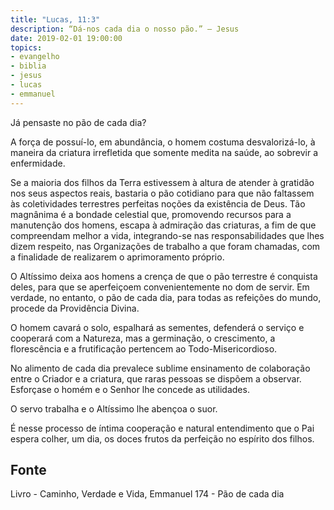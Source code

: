 ```yaml
---
title: "Lucas, 11:3"
description: “Dá-nos cada dia o nosso pão.” — Jesus
date: 2019-02-01 19:00:00
topics: 
- evangelho
- biblia
- jesus
- lucas
- emmanuel
---
```


Já pensaste no pão de cada dia?

A força de possuí-lo, em abundância, o homem costuma desvalorizá-lo, à
maneira da criatura irrefletida que somente medita na saúde, ao sobrevir a
enfermidade.

Se a maioria dos filhos da Terra estivessem à altura de atender à gratidão nos
seus aspectos reais, bastaria o pão cotidiano para que não faltassem às
coletividades terrestres perfeitas noções da existência de Deus. Tão magnânima é
a bondade celestial que, promovendo recursos para a manutenção dos homens,
escapa à admiração das criaturas, a fim de que compreendam melhor a vida,
integrando-se nas responsabilidades que lhes dizem respeito, nas Organizações de
trabalho a que foram chamadas, com a finalidade de realizarem o aprimoramento
próprio.

O Altíssimo deixa aos homens a crença de que o pão terrestre é conquista
deles, para que se aperfeiçoem convenientemente no dom de servir. Em
verdade, no entanto, o pão de cada dia, para todas as refeições do mundo,
procede da Providência Divina.

O homem cavará o solo, espalhará as sementes, defenderá o serviço e
cooperará com a Natureza, mas a germinação, o crescimento, a florescência e
a frutificação pertencem ao Todo-Misericordioso.

No alimento de cada dia prevalece sublime ensinamento de colaboração entre o
Criador e a criatura, que raras pessoas se dispõem a observar. Esforçase o homém
e o Senhor lhe concede as utilidades.

O servo trabalha e o Altíssimo lhe abençoa o suor.

É nesse processo de íntima cooperação e natural entendimento que o Pai
espera colher, um dia, os doces frutos da perfeição no espírito dos filhos.



## Fonte
Livro - Caminho, Verdade e Vida, Emmanuel
174 - Pão de cada dia

